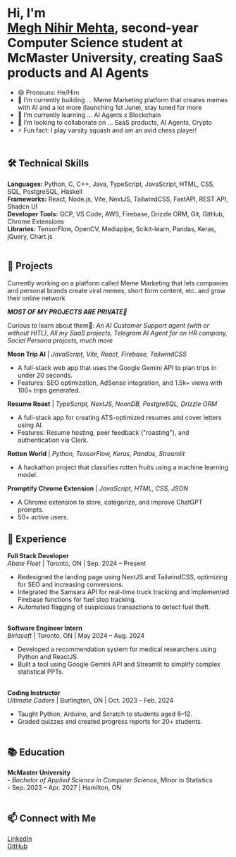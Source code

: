 <h1>Hi, I'm <br/><a href="https://www.linkedin.com/in/meghm/">Megh Nihir Mehta</a>, second-year Computer Science student at McMaster University, creating SaaS products and AI Agents</h1>

- 😄 Pronouns: He/Him <br/>
- 🔭 I’m currently building ... Meme Marketing platform that creates memes with AI and a lot more (launching 1st June), stay tuned for more <br/>
- 🌱 I’m currently learning ... AI Agents x Blockchain<br/>
- 👯 I’m looking to collaborate on ... SaaS products, AI Agents, Crypto <br/>
- ⚡ Fun fact: I play varsity squash and am an avid chess player! <br/> <br/>

<h2>🛠️ Technical Skills</h2>
<b>Languages:</b> Python, C, C++, Java, TypeScript, JavaScript, HTML, CSS, SQL, PostgreSQL, Haskell <br/>
<b>Frameworks:</b> React, Node.js, Vite, NextJS, TailwindCSS, FastAPI, REST API, Shadcn UI <br/>
<b>Developer Tools:</b> GCP, VS Code, AWS, Firebase, Drizzle ORM, Git, GitHub, Chrome Extensions <br/>
<b>Libraries:</b> TensorFlow, OpenCV, Mediapipe, Scikit-learn, Pandas, Keras, jQuery, Chart.js <br/> <br/>

<h2>🚀 Projects</h2>

Currently working on a platform called Meme Marketing that lets companies and personal brands create viral memes, short form content, etc. and grow their online network

<i><b>MOST OF MY PROJECTS ARE PRIVATE🔏</b></i>

Curious to learn about them🤔: <i>An AI Customer Support agent (with or without HITL), All my SaaS projects, Telegram AI Agent for an HR company, Social Persona projcets, much more</i>

<b>Moon Trip AI</b> | <i>JavaScript, Vite, React, Firebase, TailwindCSS</i> <br/>
- A full-stack web app that uses the Google Gemini API to plan trips in under 20 seconds. <br/>
- Features: SEO optimization, AdSense integration, and 1.5k+ views with 100+ trips generated. <br/>

<b>Resume Roast</b> | <i>TypeScript, NextJS, NeonDB, PostgreSQL, Drizzle ORM</i> <br/>
- A full-stack app for creating ATS-optimized resumes and cover letters using AI. <br/>
- Features: Resume hosting, peer feedback ("roasting"), and authentication via Clerk. <br/>

<b>Rotten World</b> | <i>Python, TensorFlow, Keras, Pandas, Streamlit</i> <br/>
- A hackathon project that classifies rotten fruits using a machine learning model. <br/>

<b>Promptify Chrome Extension</b> | <i>JavaScript, HTML, CSS, JSON</i> <br/>
- A Chrome extension to store, categorize, and improve ChatGPT prompts. <br/>
- 50+ active users. <br/>

<h2>💼 Experience</h2>

<b>Full Stack Developer</b> <br/>
<i>Abate Fleet</i> | Toronto, ON | Sep. 2024 – Present <br/>
- Redesigned the landing page using NextJS and TailwindCSS, optimizing for SEO and increasing conversions. <br/>
- Integrated the Samsara API for real-time truck tracking and implemented Firebase functions for fuel stop tracking. <br/>
- Automated flagging of suspicious transactions to detect fuel theft. <br/> <br/>

<b>Software Engineer Intern</b> <br/>
<i>Birlasoft</i> | Toronto, ON | May 2024 – Aug. 2024 <br/>
- Developed a recommendation system for medical researchers using Python and ReactJS. <br/>
- Built a tool using Google Gemini API and Streamlit to simplify complex statistical PPTs. <br/> <br/>

<b>Coding Instructor</b> <br/>
<i>Ultimate Coders</i> | Burlington, ON | Oct. 2023 – Feb. 2024 <br/>
- Taught Python, Arduino, and Scratch to students aged 6–12. <br/>
- Graded quizzes and created progress reports for 20+ students. <br/> <br/>

<h2>📚 Education</h2>
<b>McMaster University</b> <br/>
- <i>Bachelor of Applied Science in Computer Science</i>, Minor in Statistics <br/>
- Sep. 2023 – Apr. 2027 | Hamilton, ON <br/> <br/>

<h2>📫 Connect with Me</h2>
<a href="https://www.linkedin.com/in/meghm/">LinkedIn</a> <br/>
<a href="https://github.com/meghm1007">GitHub</a> <br/> <br/>
